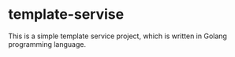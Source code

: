 # template-servise
This is a simple template service project, which is written in Golang programming language.
